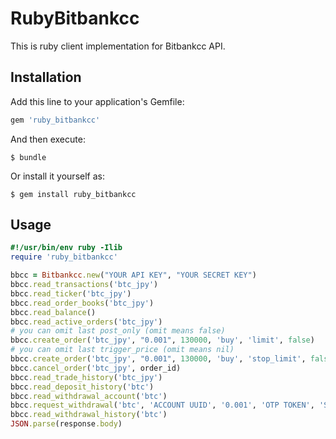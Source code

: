 # RubyBitbankcc

This is ruby client implementation for Bitbankcc API.

## Installation

Add this line to your application's Gemfile:

```ruby
gem 'ruby_bitbankcc'
```

And then execute:

    $ bundle

Or install it yourself as:

    $ gem install ruby_bitbankcc

## Usage

```ruby
#!/usr/bin/env ruby -Ilib
require 'ruby_bitbankcc'

bbcc = Bitbankcc.new("YOUR API KEY", "YOUR SECRET KEY")
bbcc.read_transactions('btc_jpy')
bbcc.read_ticker('btc_jpy')
bbcc.read_order_books('btc_jpy')
bbcc.read_balance()
bbcc.read_active_orders('btc_jpy')
# you can omit last post_only (omit means false)
bbcc.create_order('btc_jpy', "0.001", 130000, 'buy', 'limit', false)
# you can omit last trigger_price (omit means nil)
bbcc.create_order('btc_jpy', "0.001", 130000, 'buy', 'stop_limit', false, 140000)
bbcc.cancel_order('btc_jpy', order_id)
bbcc.read_trade_history('btc_jpy')
bbcc.read_deposit_history('btc')
bbcc.read_withdrawal_account('btc')
bbcc.request_withdrawal('btc', 'ACCOUNT UUID', '0.001', 'OTP TOKEN', 'SMS TOKEN')
bbcc.read_withdrawal_history('btc')
JSON.parse(response.body)
```
